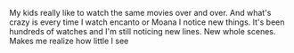 My kids really like to watch the same movies over and over. And what's crazy is every time I watch encanto or Moana I notice new things. It's been hundreds of watches and I'm still noticing new lines. New whole scenes. Makes me realize how little I see

